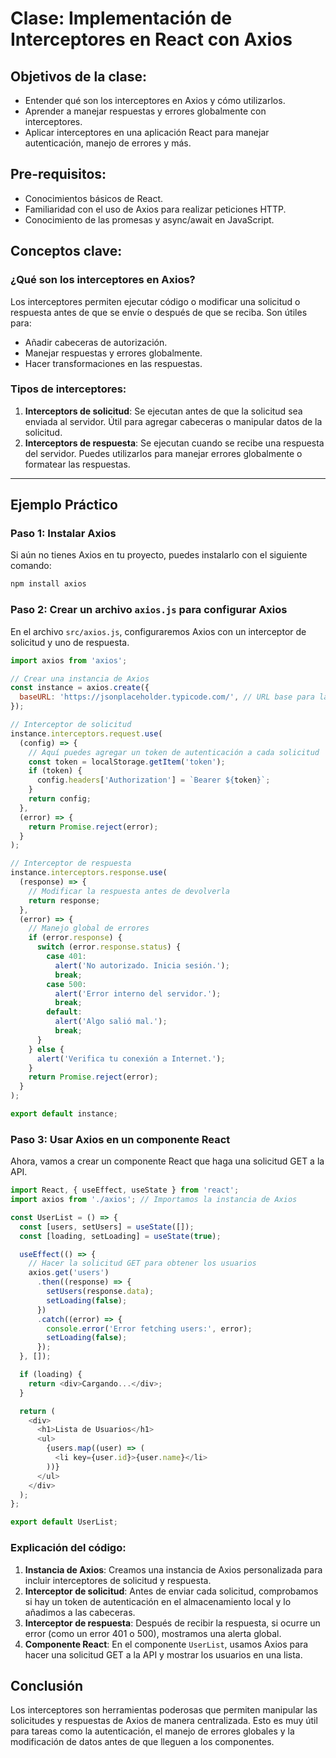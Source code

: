 # Clase: Implementación de Interceptores en React con Axios

## Objetivos de la clase:
- Entender qué son los interceptores en Axios y cómo utilizarlos.
- Aprender a manejar respuestas y errores globalmente con interceptores.
- Aplicar interceptores en una aplicación React para manejar autenticación, manejo de errores y más.

## Pre-requisitos:
- Conocimientos básicos de React.
- Familiaridad con el uso de Axios para realizar peticiones HTTP.
- Conocimiento de las promesas y async/await en JavaScript.

## Conceptos clave:
### ¿Qué son los interceptores en Axios?
Los interceptores permiten ejecutar código o modificar una solicitud o respuesta antes de que se envíe o después de que se reciba. Son útiles para:
- Añadir cabeceras de autorización.
- Manejar respuestas y errores globalmente.
- Hacer transformaciones en las respuestas.

### Tipos de interceptores:
1. **Interceptors de solicitud**: Se ejecutan antes de que la solicitud sea enviada al servidor. Útil para agregar cabeceras o manipular datos de la solicitud.
2. **Interceptors de respuesta**: Se ejecutan cuando se recibe una respuesta del servidor. Puedes utilizarlos para manejar errores globalmente o formatear las respuestas.

---

## Ejemplo Práctico

### Paso 1: Instalar Axios

Si aún no tienes Axios en tu proyecto, puedes instalarlo con el siguiente comando:

```bash
npm install axios
```

### Paso 2: Crear un archivo `axios.js` para configurar Axios

En el archivo `src/axios.js`, configuraremos Axios con un interceptor de solicitud y uno de respuesta.

```javascript
import axios from 'axios';

// Crear una instancia de Axios
const instance = axios.create({
  baseURL: 'https://jsonplaceholder.typicode.com/', // URL base para las peticiones
});

// Interceptor de solicitud
instance.interceptors.request.use(
  (config) => {
    // Aquí puedes agregar un token de autenticación a cada solicitud
    const token = localStorage.getItem('token');
    if (token) {
      config.headers['Authorization'] = `Bearer ${token}`;
    }
    return config;
  },
  (error) => {
    return Promise.reject(error);
  }
);

// Interceptor de respuesta
instance.interceptors.response.use(
  (response) => {
    // Modificar la respuesta antes de devolverla
    return response;
  },
  (error) => {
    // Manejo global de errores
    if (error.response) {
      switch (error.response.status) {
        case 401:
          alert('No autorizado. Inicia sesión.');
          break;
        case 500:
          alert('Error interno del servidor.');
          break;
        default:
          alert('Algo salió mal.');
          break;
      }
    } else {
      alert('Verifica tu conexión a Internet.');
    }
    return Promise.reject(error);
  }
);

export default instance;
```

### Paso 3: Usar Axios en un componente React

Ahora, vamos a crear un componente React que haga una solicitud GET a la API.

```javascript
import React, { useEffect, useState } from 'react';
import axios from './axios'; // Importamos la instancia de Axios

const UserList = () => {
  const [users, setUsers] = useState([]);
  const [loading, setLoading] = useState(true);

  useEffect(() => {
    // Hacer la solicitud GET para obtener los usuarios
    axios.get('users')
      .then((response) => {
        setUsers(response.data);
        setLoading(false);
      })
      .catch((error) => {
        console.error('Error fetching users:', error);
        setLoading(false);
      });
  }, []);

  if (loading) {
    return <div>Cargando...</div>;
  }

  return (
    <div>
      <h1>Lista de Usuarios</h1>
      <ul>
        {users.map((user) => (
          <li key={user.id}>{user.name}</li>
        ))}
      </ul>
    </div>
  );
};

export default UserList;
```

### Explicación del código:

1. **Instancia de Axios**: Creamos una instancia de Axios personalizada para incluir interceptores de solicitud y respuesta.
2. **Interceptor de solicitud**: Antes de enviar cada solicitud, comprobamos si hay un token de autenticación en el almacenamiento local y lo añadimos a las cabeceras.
3. **Interceptor de respuesta**: Después de recibir la respuesta, si ocurre un error (como un error 401 o 500), mostramos una alerta global.
4. **Componente React**: En el componente `UserList`, usamos Axios para hacer una solicitud GET a la API y mostrar los usuarios en una lista.


## Conclusión
Los interceptores son herramientas poderosas que permiten manipular las solicitudes y respuestas de Axios de manera centralizada. Esto es muy útil para tareas como la autenticación, el manejo de errores globales y la modificación de datos antes de que lleguen a los componentes.
